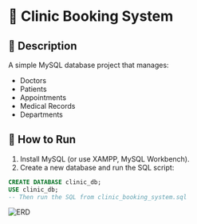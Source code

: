 # 🏥 Clinic Booking System

## 📘 Description

A simple MySQL database project that manages:

- Doctors
- Patients
- Appointments
- Medical Records
- Departments

## 🚀 How to Run

1. Install MySQL (or use XAMPP, MySQL Workbench).
2. Create a new database and run the SQL script:

```sql
CREATE DATABASE clinic_db;
USE clinic_db;
-- Then run the SQL from clinic_booking_system.sql
```

![ERD](./image/erd.png)
